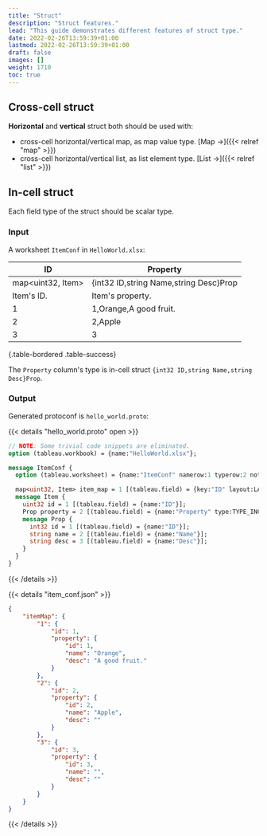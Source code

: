 ```yaml
---
title: "Struct"
description: "Struct features."
lead: "This guide demonstrates different features of struct type."
date: 2022-02-26T13:59:39+01:00
lastmod: 2022-02-26T13:59:39+01:00
draft: false
images: []
weight: 1710
toc: true
---
```


## Cross-cell struct

**Horizontal** and **vertical** struct both should be used with:

- cross-cell horizontal/vertical map, as map value type. [Map →]({{< relref "map" >}})
- cross-cell horizontal/vertical list, as list element type. [List →]({{< relref "list" >}})

## In-cell struct

Each field type of the struct should be scalar type.

### Input

A worksheet `ItemConf` in `HelloWorld.xlsx`:

| ID                | Property                               |
|-------------------|----------------------------------------|
| map<uint32, Item> | {int32 ID,string Name,string Desc}Prop |
| Item's ID.        | Item's property.                       |
| 1                 | 1,Orange,A good fruit.                 |
| 2                 | 2,Apple                                |
| 3                 | 3                                      |
{.table-bordered .table-success}

The `Property` column's type is in-cell struct `{int32 ID,string Name,string Desc}Prop`.

### Output

Generated protoconf is `hello_world.proto`:

{{< details "hello_world.proto" open >}}

```protobuf
// NOTE: Some trivial code snippets are eliminated.
option (tableau.workbook) = {name:"HelloWorld.xlsx"};

message ItemConf {
  option (tableau.worksheet) = {name:"ItemConf" namerow:1 typerow:2 noterow:3 datarow:4};

  map<uint32, Item> item_map = 1 [(tableau.field) = {key:"ID" layout:LAYOUT_VERTICAL}];
  message Item {
    uint32 id = 1 [(tableau.field) = {name:"ID"}];
    Prop property = 2 [(tableau.field) = {name:"Property" type:TYPE_INCELL_STRUCT}];
    message Prop {
      int32 id = 1 [(tableau.field) = {name:"ID"}];
      string name = 2 [(tableau.field) = {name:"Name"}];
      string desc = 3 [(tableau.field) = {name:"Desc"}];
    }
  }
}
```

{{< /details >}}

{{< details "item_conf.json" >}}

```json
{
    "itemMap": {
        "1": {
            "id": 1,
            "property": {
                "id": 1,
                "name": "Orange",
                "desc": "A good fruit."
            }
        },
        "2": {
            "id": 2,
            "property": {
                "id": 2,
                "name": "Apple",
                "desc": ""
            }
        },
        "3": {
            "id": 3,
            "property": {
                "id": 3,
                "name": "",
                "desc": ""
            }
        }
    }
}
```

{{< /details >}}
